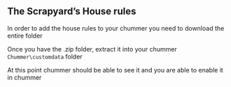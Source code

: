 ## The Scrapyard’s House rules


In order to add the house rules to your chummer you need to download the entire folder 



Once you  have the .zip folder, extract it into your chummer `Chummer\customdata` folder



At this point chummer should be able to see it and you are able to enable it in chummer
